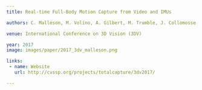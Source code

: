 ```yaml
---
title: Real-time Full-Body Motion Capture from Video and IMUs

authors: C. Malleson, M. Volino, A. Gilbert, M. Trumble, J. Collomosse and A. Hilton

venue: International Conference on 3D Vision (3DV)

year: 2017
image: images/paper/2017_3dv_malleson.png

links:
 - name: Website
   url: http://cvssp.org/projects/totalcapture/3dv2017/

---
```


